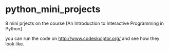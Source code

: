 python_mini_projects
====================
8 mini prjects on the course [An Introduction to Interactive Programming in Python]

you can run the code on http://www.codeskulptor.org/ and see how they look like.
